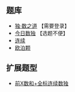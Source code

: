## 题库
- [独·数之道](http://www.sudokufans.org.cn/lx/game.index.php?type=cn) 【需要登录】
- [今日数独](https://cn.sudoku.today/dailysudoku/) 【选题不便】
- [连续](https://cn.puzzle-futoshiki.com/renzoku-9x9-hard/)
- [欧泊颗](https://www.oubk.com/sudoku/Consecutive-3x3-0.html)

## 扩展题型
- [前X数和+全标连续数独](../../混合类/前X数和+全标连续数独.md)